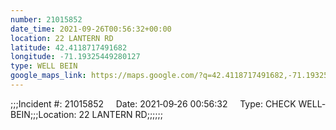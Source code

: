 ```yaml
---
number: 21015852
date_time: 2021-09-26T00:56:32+00:00
location: 22 LANTERN RD
latitude: 42.4118717491682
longitude: -71.19325449280127
type: WELL BEIN
google_maps_link: https://maps.google.com/?q=42.4118717491682,-71.19325449280127
---
```


;;;Incident #: 21015852     Date: 2021‐09‐26 00:56:32     Type: CHECK WELL‐BEIN;;;Location: 22 LANTERN RD;;;;;;
